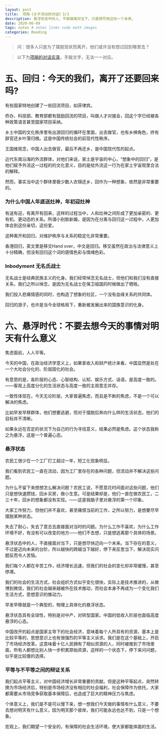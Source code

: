 ```yaml
---
layout: post
title:  项飚《关于流动的对话》3/3
description: 悬浮状态中的人，不直接面对当下，只是想尽快迈向一个未来。
date: 2020-06-09
tags: notes # notes links code math images
categories: Reading
---
```



> 问：很多人只是为了摆脱现状而离开，他们或许没有想过回到哪里去？

> 以下为[项飚的对话实录](https://www.youtube.com/playlist?list=PLT2AghsMJoNpiMw3rvWoCY2Seonn2k9jA)，手敲文字，无法一一对应。

# 五、回归：今天的我们，离开了还要回来吗?

 

有些国家特地创建了一些回流项目，如菲律宾。

侨办、科技部、教育部都有鼓励回流的项目，叫做人才对接会，回这个字已经被各种政策语言甚至国家项目采纳。

乡土中国的文化秩序里有出游回归的循环在里面，出去做官，也有乡绅角色，终有辞官还乡叶落归根。这是中国传统社会的前现代性秩序。

王国维观念，中国人出去做官，最后不再还乡，是中国现代性的起点。

近代东南沿海的外流群体，对他们来说，家土是宇宙的中心，“想象中的回归”，是他们赋予外流这一过程的的文化意义，目的是给外流这一行为在家土宇宙观里合法的解释。

然而，事实当中这个群体里极少数人衣锦还乡，回作为一种想象，依然是非常重要的。

### 为什么中国人年底送灶神，年初迎灶神

有送有迎，有离开有回来，这样的过程当中，人和灶神之间形成了更加亲密的、更有机、更动态的关系。所谓小别胜新婚，是因为在分离与回归这一过程中，人更加体会到这份亲切，这份爱。

这种离开和回归，对维护秩序与关系的稳定化非常重要。

香港回归，英文里是移交Hand over，中文是回归。移交虽然在政治与法律意义上十分精确，但没有回归这个词的感情色彩与情绪色彩。

### Inbodyment 无名氏战士

无名战士是经典民族主义的化身。我们经常悼念无名战士，但他们和我们没有直接关系，我们之所以悼念，是因为无名战士在保卫祖国的时候做出了牺牲。

我们投入悲痛情感的同时，也构造了想象的社区，一个没有血缘关系的共同体。

回归的游子，也许是当今全球格局下，重新被发展出来的国族意识的化身。



# 六、悬浮时代：不要去想今天的事情对明天有什么意义



焦虑面前，人人平等。

今天的中国，在政治经济学意义上，如果拿收入和财产统计来看，中国显然是处在一个大社会分化的、阶层固化的社会。

有意思的是，各阶层的心态、心智结构、认知、娱乐方式、话语，是高度一致的。——客观上高度分化的生活状态与高度一致的主观意志并存。

一致性体现在，今天无论阶层，大家普遍焦虑，而且是不断的焦虑，不是一个可以解决的焦虑。

比如早发早移群体，他们想要逃避，但对于摆脱后奔向什么样的生活状态，他们的目标并不清晰。

如果永远在否定的状况下为自己的行为寻找意义，结果必然是焦虑。这个状态我称之为悬浮，这是一个普遍心态。

### 悬浮状态

农民工很少在一个工厂打工超过一年，短工化现象明显。

我们看到农民工一直在流动，因为工厂里存在的各种问题，但流动并不解决这些问题。

为什么不留下来想想怎么解决问题？农民工说，不愿意花时间面对这些问题，他们只是想快速攒钱，回乡买房，做小生意。可是结果却是，他们一直在做农民工，二三十年，回乡的想象都没有实现。——这是我脑子里对悬浮的第一个印象。

大家工作努力，但他们并不喜欢，甚至痛恨当前的工作，之所以努力，是想要尽早摆脱某种状态。

失去了耐心，失去了意志去直接面对当时的问题。为什么工作不喜欢，为什么工作环境不好，有没有可以改变的地方——他们不去想，只是想逃离那个具体的场景。

悬浮状态中的人，不直接面对当下，只是想尽快迈向一个未来。当下存在的意义，不过是迈向未来的台阶，所以越快的跨越当下越好，停下来反思当下，解决现实问题反而令人苦恼。

我们每个人都在辛苦工作，经济增长迅速，但我们的社会的变化却非常缓慢，甚至停滞。

我们的社会的生活方式，社会组织方式似乎变化很快，实际上是技术推进的，从微博到微信，我们的社会越来越被外在技术推动，而社会本身不再成为一个变化我们生活方式，思想意识的推动力。

早发早移就是一个典型的，物理上具体化的悬浮状态。

悬浮状态具有全球性，特别是对中产，对转型国家。中国的低收入阶层也面临高度悬浮的心态。

中国改开的起点是国家主导下的社会经济，意味着每个人所具有的资源，基本上是比较平等的，思想意识上也有很强烈的平等主义诉求。我们是在这个基础上，开启了市场经济改革。这意味着十亿人民拥有了相似资源的人，同时被推到了市场里面，所有人都想比别人快一步积累原始资源，这样的一个状态下，停下来问问题，似乎是比较傻的选择。

### 平等与不平等之间的辩证关系

我们起点平等主义，对中国经济增长非常重要的贡献。但是这种平等起点，突然转换为市场经济后，特别是市场经济没有相应的社会福利，社会保障作为依托，大家都需要从市场竞争获取基本保障后，也造成了巨大的精神压力与焦虑。

个体意义上，我们是不是可以慢下来，想一想我们今天做的事情有什么意义，不要去想对明天有什么意义，因为明天那个彼岸，我们可能永远也达不到，只是一个想象。

宏观上，我们期望一个安全的，有保障的社会生活环境，使大家都能体面的生活。







